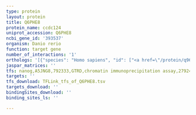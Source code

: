 ```yaml
---
type: protein
layout: protein
title: Q6PHE8
protein_name: ccdc124
uniprot_accession: Q6PHE8
ncbi_gene_id: '393537'
organism: Danio rerio
function: target gene
number_of_interactions: '1'
orthologs: '[{"species": "Homo sapiens", "id": ["<a href=\"/protein/q96ct7\">Q96CT7</a>"]}, {"species": "Mus musculus", "id": ["<a href=\"/protein/q9d8x2\">Q9D8X2</a>"]}, {"species": "Rattus norvegicus", "id": ["<a href=\"/protein/d3zul1\">D3ZUL1</a>"]}, {"species": "Drosophila melanogaster", "id": ["<a href=\"/protein/q9ve08\">Q9VE08</a>"]}, {"species": "Caenorhabditis elegans", "id": ["<a href=\"/protein/q9gum1\">Q9GUM1</a>"]}]'
jaspar_matrices: ''
tfs: nanog,A5JNG8,792333,GTRD,chromatin immunoprecipitation assay,27924024%5Buid%5D,No
targets: ''
tfs_download: TFLink_tfs_of_Q6PHE8.tsv
targets_download: ''
bindingSites_download: ''
binding_sites_ls: ''

---
```

